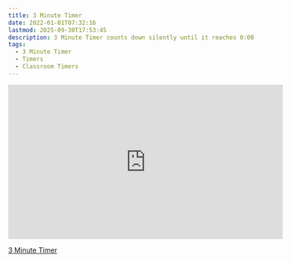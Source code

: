```yaml
---
title: 3 Minute Timer
date: 2022-01-01T07:32:16
lastmod: 2025-09-30T17:53:45
description: 3 Minute Timer counts down silently until it reaches 0:00 and then makes a sound to show time is up
tags:
  - 3 Minute Timer
  - Timers
  - Classroom Timers
---
```


<div class="iframe-16-9-container">
<iframe class="youTubeIframe" width="560" height="315" src="https://www.youtube.com/embed/tZdXTuYpsSY" title="2 Minute Timer" frameborder="0" allow="accelerometer; autoplay; clipboard-write; encrypted-media; gyroscope; picture-in-picture; web-share" referrerpolicy="strict-origin-when-cross-origin" allowfullscreen></iframe>
</div>

[3 Minute Timer](https://youtu.be/tZdXTuYpsSY)
